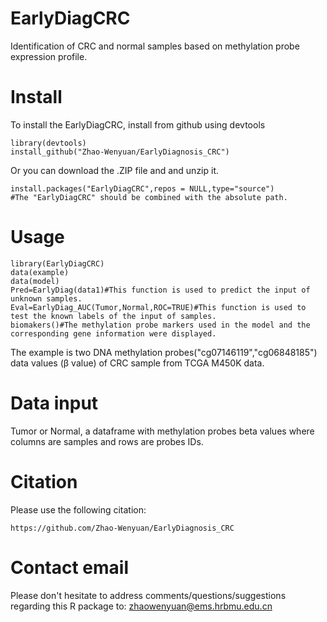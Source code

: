# EarlyDiagCRC
Identification of CRC and normal samples based on methylation probe expression profile.
# Install
To install the EarlyDiagCRC, install from github using devtools
```
library(devtools)
install_github("Zhao-Wenyuan/EarlyDiagnosis_CRC")
```
Or you can download the .ZIP file and and unzip it.
```
install.packages("EarlyDiagCRC",repos = NULL,type="source")
#The "EarlyDiagCRC" should be combined with the absolute path.
```
# Usage
```
library(EarlyDiagCRC)
data(example)
data(model)
Pred=EarlyDiag(data1)#This function is used to predict the input of unknown samples.
Eval=EarlyDiag_AUC(Tumor,Normal,ROC=TRUE)#This function is used to test the known labels of the input of samples.
biomakers()#The methylation probe markers used in the model and the corresponding gene information were displayed. 
```
The example is two DNA methylation probes("cg07146119","cg06848185") data values (β value) of CRC sample from TCGA M450K data.
# Data input
Tumor or Normal, a dataframe with methylation probes beta values where columns are samples and rows are probes IDs.
# Citation
Please use the following citation:
```
https://github.com/Zhao-Wenyuan/EarlyDiagnosis_CRC
```

# Contact email
Please don't hesitate to address comments/questions/suggestions regarding this R package to:
zhaowenyuan@ems.hrbmu.edu.cn
